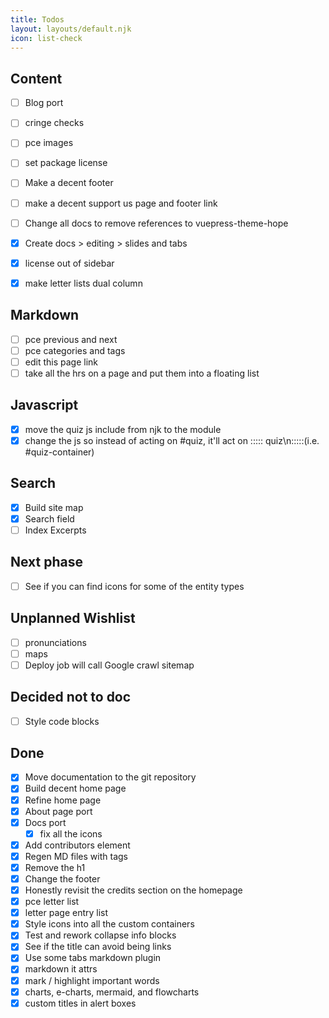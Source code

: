 ```yaml
---
title: Todos
layout: layouts/default.njk
icon: list-check
---
```


## Content
- [ ] Blog port
- [ ] cringe checks
- [ ] pce images
- [ ] set package license
- [ ] Make a decent footer
- [ ] make a decent support us page and footer link
- [ ] Change all docs to remove references to vuepress-theme-hope
- [x] Create docs > editing > slides and tabs
- [x] license out of sidebar
- [x] make letter lists dual column


## Markdown
- [ ] pce previous and next
- [ ] pce categories and tags
- [ ] edit this page link
- [ ] take all the hrs on a page and put them into a floating list

## Javascript
- [x] move the quiz js include from njk to the module
- [x] change the js so instead of acting on #quiz, it'll act on ::::: quiz\n:::::(i.e. #quiz-container)

## Search
- [x] Build site map
- [x] Search field
- [ ] Index Excerpts

## Next phase
- [ ] See if you can find icons for some of the entity types

## Unplanned Wishlist
- [ ] pronunciations
- [ ] maps
- [ ] Deploy job will call Google crawl sitemap

## Decided not to doc
- [ ] Style code blocks

## Done

- [x] Move documentation to the git repository
- [x] Build decent home page
- [x] Refine home page
- [x] About page port
- [x] Docs port
  - [x] fix all the icons
- [x] Add contributors element
- [x] Regen MD files with tags
- [x] Remove the h1
- [x] Change the footer
- [x] Honestly revisit the credits section on the homepage
- [x] pce letter list
- [x] letter page entry list
- [x] Style icons into all the custom containers
- [x] Test and rework collapse info blocks
- [x] See if the title can avoid being links
- [x] Use some tabs markdown plugin
- [x] markdown it attrs
- [x] mark / highlight important words
- [x] charts, e-charts, mermaid, and flowcharts
- [x] custom titles in alert boxes
